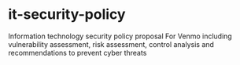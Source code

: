 # it-security-policy
Information technology security policy proposal For Venmo including vulnerability assessment, risk assessment, control analysis and recommendations to prevent cyber threats
